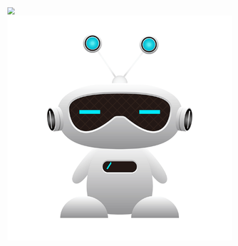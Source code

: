   <div>
    <a href="https://github.com/Justin1107-good/">
      <img src="https://readme-typing-svg.demolab.com?font=Fira+Code&pause=1000&width=435&lines=console.log(%22Hello%2C%20World%22);
 1024！1024!1024!1024!1024!1024! &center=true&size=27"/>
    </a>
    
  </div>











  
   <picture>
      <img src="https://github.com/Justin1107-good/Justin1107-good.github.io/blob/66efb5f212fb0e04ae644452ab660afc31bbf2da/images/boot.gif"/>
  </picture>


 
   







